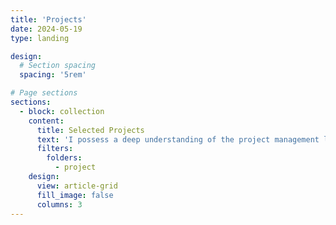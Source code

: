 ```yaml
---
title: 'Projects'
date: 2024-05-19
type: landing

design:
  # Section spacing
  spacing: '5rem'

# Page sections
sections:
  - block: collection
    content:
      title: Selected Projects
      text: 'I possess a deep understanding of the project management lifecycle, from conception and planning to successful execution, monitoring, and closure. For instance, I collaborated with cross-functional teams and promoted a cultural shift towards the implementation of cutting-edge technology solutions. Below is an overview of some of the key projects I have worked on over the years.'
      filters:
        folders:
          - project
    design:
      view: article-grid
      fill_image: false
      columns: 3
---
```

